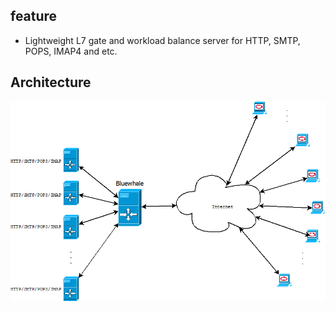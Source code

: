 ## feature
* Lightweight L7 gate and workload balance server for HTTP, SMTP, POPS, IMAP4 and etc.

## Architecture
![Bluewhale deployment](https://raw.githubusercontent.com/uplusware/bluewhale/master/deployment.png)
